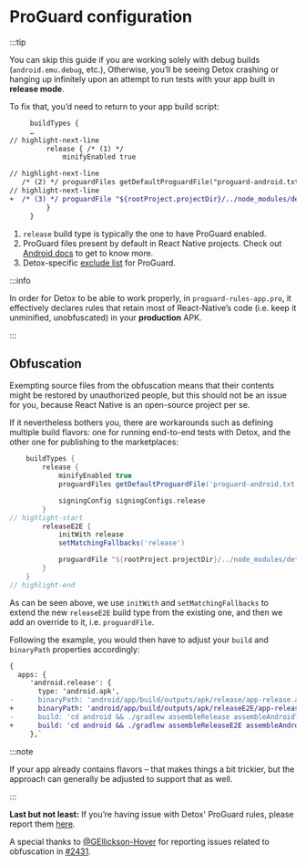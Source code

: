 # ProGuard configuration

:::tip

You can skip this guide if you are working solely with debug builds (`android.emu.debug`, etc.),
Otherwise, you’ll be seeing Detox crashing or hanging up infinitely upon an attempt to run tests with your app built in **release mode**.

To fix that, you’d need to return to your app build script:

```diff title="app/build.gradle"
     buildTypes {
     …
// highlight-next-line
         release { /* (1) */
             minifyEnabled true

// highlight-next-line
   /* (2) */ proguardFiles getDefaultProguardFile("proguard-android.txt"), "proguard-rules.pro"
// highlight-next-line
+  /* (3) */ proguardFile "${rootProject.projectDir}/../node_modules/detox/android/detox/proguard-rules-app.pro"
         }
     }
```

1. `release` build type is typically the one to have ProGuard enabled.
1. ProGuard files present by default in React Native projects. Check out [Android docs][ProGuard minification] to get to know more.
1. Detox-specific [exclude list](https://github.com/wix/Detox/blob/master/detox/android/detox/proguard-rules.pro) for ProGuard.

:::info

In order for Detox to be able to work properly, in `proguard-rules-app.pro`, it effectively declares rules that retain most of React-Native’s code (i.e. keep it unminified, unobfuscated) in your **production** APK.

:::

## Obfuscation

Exempting source files from the obfuscation means that their contents might be restored by unauthorized people,
but this should not be an issue for you, because React Native is an open-source project per se.

If it nevertheless bothers you, there are workarounds such as defining multiple build flavors: one for running
end-to-end tests with Detox, and the other one for publishing to the marketplaces:

```gradle title="app/build.gradle"
    buildTypes {
        release {
            minifyEnabled true
            proguardFiles getDefaultProguardFile('proguard-android.txt'), 'proguard-rules.pro'

            signingConfig signingConfigs.release
        }
// highlight-start
        releaseE2E {
            initWith release
            setMatchingFallbacks('release')

            proguardFile "${rootProject.projectDir}/../node_modules/detox/android/detox/proguard-rules-app.pro"
        }
    }
// highlight-end
```

As can be seen above, we use `initWith` and `setMatchingFallbacks` to extend the new `releaseE2E` build type from
the existing one, and then we add an override to it, i.e. `proguardFile`.

Following the example, you would then have to adjust your `build` and `binaryPath` properties accordingly:

```diff
{
  apps: {
     'android.release': {
       type: 'android.apk',
-      binaryPath: 'android/app/build/outputs/apk/release/app-release.apk',
+      binaryPath: 'android/app/build/outputs/apk/releaseE2E/app-releaseE2E.apk',
-      build: 'cd android && ./gradlew assembleRelease assembleAndroidTest -DtestBuildType=release'
+      build: 'cd android && ./gradlew assembleReleaseE2E assembleAndroidTest -DtestBuildType=release'
     },`
```

:::note

If your app already contains flavors – that makes things a bit trickier, but the approach can generally be adjusted to support that as well.

:::

**Last but not least:** If you’re having issue with Detox' ProGuard rules, please report them [here](https://github.com/wix/Detox/issues/new/choose).

A special thanks to [@GEllickson-Hover](https://github.com/GEllickson-Hover) for reporting issues related to obfuscation in [#2431](https://github.com/wix/Detox/issues/2431).

[Android Reflection API]: https://developer.android.com/reference/java/lang/reflect/package-summary

[ProGuard minification]: https://developer.android.com/studio/build/shrink-code
